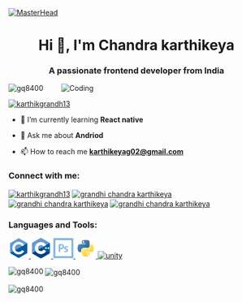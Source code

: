 [![MasterHead](https://1.bp.blogspot.com/-7A4WynwLsMw/XbBpCXG8fHI/AAAAAAAAMt4/uOa1bpLskYgrwGbllhSu2SDj_Mig8SXJQCLcBGAsYHQ/s1600/2000_600px.gif)](https://gq8400.io)

<h1 align="center">Hi 👋, I'm Chandra karthikeya</h1>
<h3 align="center">A passionate frontend developer from India</h3>
<img align="right" alt="Coding" width="400" src="https://cdn.dribbble.com/users/1162077/screenshots/3848914/programmer.gif">

<p align="left"> <img src="https://komarev.com/ghpvc/?username=gq8400&label=Profile%20views&color=0e75b6&style=flat" alt="gq8400" /> </p>

<p align="left"> <a href="https://twitter.com/karthikgrandh13" target="blank"><img src="https://img.shields.io/twitter/follow/karthikgrandh13?logo=twitter&style=for-the-badge" alt="karthikgrandh13" /></a> </p>

- 🌱 I’m currently learning **React native**

- 💬 Ask me about **Andriod**

- 📫 How to reach me **karthikeyag02@gmail.com**

<h3 align="left">Connect with me:</h3>
<p align="left">
<a href="https://twitter.com/karthikgrandh13" target="blank"><img align="center" src="https://raw.githubusercontent.com/rahuldkjain/github-profile-readme-generator/master/src/images/icons/Social/twitter.svg" alt="karthikgrandh13" height="30" width="40" /></a>
<a href="https://linkedin.com/in/grandhi chandra karthikeya" target="blank"><img align="center" src="https://raw.githubusercontent.com/rahuldkjain/github-profile-readme-generator/master/src/images/icons/Social/linked-in-alt.svg" alt="grandhi chandra karthikeya" height="30" width="40" /></a>
<a href="https://www.hackerrank.com/grandhi chandra karthikeya" target="blank"><img align="center" src="https://raw.githubusercontent.com/rahuldkjain/github-profile-readme-generator/master/src/images/icons/Social/hackerrank.svg" alt="grandhi chandra karthikeya" height="30" width="40" /></a>
<a href="https://www.hackerearth.com/grandhi chandra karthikeya" target="blank"><img align="center" src="https://raw.githubusercontent.com/rahuldkjain/github-profile-readme-generator/master/src/images/icons/Social/hackerearth.svg" alt="grandhi chandra karthikeya" height="30" width="40" /></a>
</p>

<h3 align="left">Languages and Tools:</h3>
<p align="left"> <a href="https://www.cprogramming.com/" target="_blank" rel="noreferrer"> <img src="https://raw.githubusercontent.com/devicons/devicon/master/icons/c/c-original.svg" alt="c" width="40" height="40"/> </a> <a href="https://www.w3schools.com/cpp/" target="_blank" rel="noreferrer"> <img src="https://raw.githubusercontent.com/devicons/devicon/master/icons/cplusplus/cplusplus-original.svg" alt="cplusplus" width="40" height="40"/> </a> <a href="https://www.photoshop.com/en" target="_blank" rel="noreferrer"> <img src="https://raw.githubusercontent.com/devicons/devicon/master/icons/photoshop/photoshop-line.svg" alt="photoshop" width="40" height="40"/> </a> <a href="https://www.python.org" target="_blank" rel="noreferrer"> <img src="https://raw.githubusercontent.com/devicons/devicon/master/icons/python/python-original.svg" alt="python" width="40" height="40"/> </a> <a href="https://unity.com/" target="_blank" rel="noreferrer"> <img src="https://www.vectorlogo.zone/logos/unity3d/unity3d-icon.svg" alt="unity" width="40" height="40"/> </a> </p>

<p><img align="left" src="https://github-readme-stats.vercel.app/api/top-langs?username=gq8400&show_icons=true&locale=en&layout=compact" alt="gq8400" /></p>

<p>&nbsp;<img align="center" src="https://github-readme-stats.vercel.app/api?username=gq8400&show_icons=true&locale=en" alt="gq8400" /></p>

<p><img align="center" src="https://github-readme-streak-stats.herokuapp.com/?user=gq8400&" alt="gq8400" /></p>
